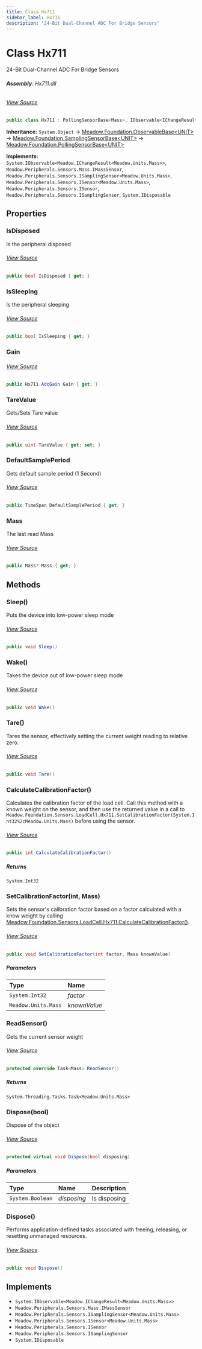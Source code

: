 ```yaml
---
title: Class Hx711
sidebar_label: Hx711
description: "24-Bit Dual-Channel ADC For Bridge Sensors"
---
```

# Class Hx711
24-Bit Dual-Channel ADC For Bridge Sensors

###### **Assembly**: Hx711.dll
###### [View Source](https://github.com/WildernessLabs/Meadow.Foundation.git/blob/develop/Source/Meadow.Foundation.Peripherals/Sensors.LoadCell.Hx711/Driver/Hx711.Enums.cs#L3)
```csharp title="Declaration"
public class Hx711 : PollingSensorBase<Mass>, IObservable<IChangeResult<Mass>>, IMassSensor, ISamplingSensor<Mass>, ISensor<Mass>, ISensor, ISamplingSensor, IDisposable
```
**Inheritance:** `System.Object` -> [Meadow.Foundation.ObservableBase&lt;UNIT&gt;](../Meadow.Foundation/ObservableBase`UNIT`) -> [Meadow.Foundation.SamplingSensorBase&lt;UNIT&gt;](../Meadow.Foundation/SamplingSensorBase`UNIT`) -> [Meadow.Foundation.PollingSensorBase&lt;UNIT&gt;](../Meadow.Foundation/PollingSensorBase`UNIT`)

**Implements:**  
`System.IObservable<Meadow.IChangeResult<Meadow.Units.Mass>>`, `Meadow.Peripherals.Sensors.Mass.IMassSensor`, `Meadow.Peripherals.Sensors.ISamplingSensor<Meadow.Units.Mass>`, `Meadow.Peripherals.Sensors.ISensor<Meadow.Units.Mass>`, `Meadow.Peripherals.Sensors.ISensor`, `Meadow.Peripherals.Sensors.ISamplingSensor`, `System.IDisposable`

## Properties
### IsDisposed
Is the peripheral disposed
###### [View Source](https://github.com/WildernessLabs/Meadow.Foundation.git/blob/develop/Source/Meadow.Foundation.Peripherals/Sensors.LoadCell.Hx711/Driver/Hx711.cs#L35)
```csharp title="Declaration"
public bool IsDisposed { get; }
```
### IsSleeping
Is the peripheral sleeping
###### [View Source](https://github.com/WildernessLabs/Meadow.Foundation.git/blob/develop/Source/Meadow.Foundation.Peripherals/Sensors.LoadCell.Hx711/Driver/Hx711.cs#L40)
```csharp title="Declaration"
public bool IsSleeping { get; }
```
### Gain

###### [View Source](https://github.com/WildernessLabs/Meadow.Foundation.git/blob/develop/Source/Meadow.Foundation.Peripherals/Sensors.LoadCell.Hx711/Driver/Hx711.cs#L45)
```csharp title="Declaration"
public Hx711.AdcGain Gain { get; }
```
### TareValue
Gets/Sets Tare value
###### [View Source](https://github.com/WildernessLabs/Meadow.Foundation.git/blob/develop/Source/Meadow.Foundation.Peripherals/Sensors.LoadCell.Hx711/Driver/Hx711.cs#L50)
```csharp title="Declaration"
public uint TareValue { get; set; }
```
### DefaultSamplePeriod
Gets default sample period (1 Second)
###### [View Source](https://github.com/WildernessLabs/Meadow.Foundation.git/blob/develop/Source/Meadow.Foundation.Peripherals/Sensors.LoadCell.Hx711/Driver/Hx711.cs#L55)
```csharp title="Declaration"
public TimeSpan DefaultSamplePeriod { get; }
```
### Mass
The last read Mass
###### [View Source](https://github.com/WildernessLabs/Meadow.Foundation.git/blob/develop/Source/Meadow.Foundation.Peripherals/Sensors.LoadCell.Hx711/Driver/Hx711.cs#L60)
```csharp title="Declaration"
public Mass? Mass { get; }
```
## Methods
### Sleep()
Puts the device into low-power sleep mode
###### [View Source](https://github.com/WildernessLabs/Meadow.Foundation.git/blob/develop/Source/Meadow.Foundation.Peripherals/Sensors.LoadCell.Hx711/Driver/Hx711.cs#L124)
```csharp title="Declaration"
public void Sleep()
```
### Wake()
Takes the device out of low-power sleep mode
###### [View Source](https://github.com/WildernessLabs/Meadow.Foundation.git/blob/develop/Source/Meadow.Foundation.Peripherals/Sensors.LoadCell.Hx711/Driver/Hx711.cs#L138)
```csharp title="Declaration"
public void Wake()
```
### Tare()
Tares the sensor, effectively setting the current weight reading to relative zero.
###### [View Source](https://github.com/WildernessLabs/Meadow.Foundation.git/blob/develop/Source/Meadow.Foundation.Peripherals/Sensors.LoadCell.Hx711/Driver/Hx711.cs#L152)
```csharp title="Declaration"
public void Tare()
```
### CalculateCalibrationFactor()
Calculates the calibration factor of the load cell.  Call this method with a known weight on the sensor, and then use the returned value in a call to `Meadow.Foundation.Sensors.LoadCell.Hx711.SetCalibrationFactor(System.Int32%2cMeadow.Units.Mass)` before using the sensor.
###### [View Source](https://github.com/WildernessLabs/Meadow.Foundation.git/blob/develop/Source/Meadow.Foundation.Peripherals/Sensors.LoadCell.Hx711/Driver/Hx711.cs#L162)
```csharp title="Declaration"
public int CalculateCalibrationFactor()
```

##### Returns

`System.Int32`
### SetCalibrationFactor(int, Mass)
Sets the sensor's calibration factor based on a factor calculated with a know weight by calling [Meadow.Foundation.Sensors.LoadCell.Hx711.CalculateCalibrationFactor()](../Meadow.Foundation.Sensors.LoadCell/Hx711#calculatecalibrationfactor).
###### [View Source](https://github.com/WildernessLabs/Meadow.Foundation.git/blob/develop/Source/Meadow.Foundation.Peripherals/Sensors.LoadCell.Hx711/Driver/Hx711.cs#L181)
```csharp title="Declaration"
public void SetCalibrationFactor(int factor, Mass knownValue)
```

##### Parameters

| Type | Name |
|:--- |:--- |
| `System.Int32` | *factor* |
| `Meadow.Units.Mass` | *knownValue* |

### ReadSensor()
Gets the current sensor weight
###### [View Source](https://github.com/WildernessLabs/Meadow.Foundation.git/blob/develop/Source/Meadow.Foundation.Peripherals/Sensors.LoadCell.Hx711/Driver/Hx711.cs#L190)
```csharp title="Declaration"
protected override Task<Mass> ReadSensor()
```

##### Returns

`System.Threading.Tasks.Task<Meadow.Units.Mass>`
### Dispose(bool)
Dispose of the object
###### [View Source](https://github.com/WildernessLabs/Meadow.Foundation.git/blob/develop/Source/Meadow.Foundation.Peripherals/Sensors.LoadCell.Hx711/Driver/Hx711.cs#L304)
```csharp title="Declaration"
protected virtual void Dispose(bool disposing)
```

##### Parameters

| Type | Name | Description |
|:--- |:--- |:--- |
| `System.Boolean` | *disposing* | Is disposing |

### Dispose()
Performs application-defined tasks associated with freeing, releasing, or resetting unmanaged resources.
###### [View Source](https://github.com/WildernessLabs/Meadow.Foundation.git/blob/develop/Source/Meadow.Foundation.Peripherals/Sensors.LoadCell.Hx711/Driver/Hx711.cs#L315)
```csharp title="Declaration"
public void Dispose()
```

## Implements

* `System.IObservable<Meadow.IChangeResult<Meadow.Units.Mass>>`
* `Meadow.Peripherals.Sensors.Mass.IMassSensor`
* `Meadow.Peripherals.Sensors.ISamplingSensor<Meadow.Units.Mass>`
* `Meadow.Peripherals.Sensors.ISensor<Meadow.Units.Mass>`
* `Meadow.Peripherals.Sensors.ISensor`
* `Meadow.Peripherals.Sensors.ISamplingSensor`
* `System.IDisposable`
